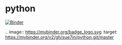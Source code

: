 # python
[![Binder](https://mybinder.org/badge_logo.svg)](https://mybinder.org/v2/gh/sue7in/python.git/master)

.. image:: https://mybinder.org/badge_logo.svg
 :target: https://mybinder.org/v2/gh/sue7in/python.git/master
